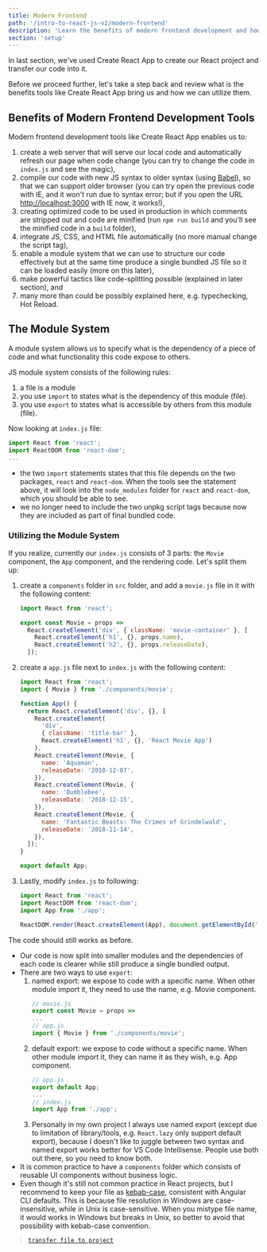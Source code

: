 ```yaml
---
title: Modern Frontend
path: '/intro-to-react-js-v2/modern-frontend'
description: 'Learn the benefits of modern frontend development and how to utilize them'
section: 'setup'
---
```


In last section, we've used Create React App to create our React project and transfer our code into it.

Before we proceed further, let's take a step back and review what is the benefits tools like Create React App bring us and how we can utilize them.

## Benefits of Modern Frontend Development Tools

Modern frontend development tools like Create React App enables us to:

1.  create a web server that will serve our local code and automatically refresh our page when code change (you can try to change the code in `index.js` and see the magic),
1.  compile our code with new JS syntax to older syntax (using [Babel]), so that we can support older browser (you can try open the previous code with IE, and it won't run due to syntax error; but if you open the URL [http://localhost:3000](http://localhost:3000) with IE now, it works!),
1.  creating optimized code to be used in production in which comments are stripped out and code are minified (run `npm run build` and you'll see the minified code in a `build` folder),
1.  integrate JS, CSS, and HTML file automatically (no more manual change the script tag),
1.  enable a module system that we can use to structure our code effectively but at the same time produce a single bundled JS file so it can be loaded easily (more on this later),
1.  make powerful tactics like code-splitting possible (explained in later section), and
1.  many more than could be possibly explained here, e.g. typechecking, Hot Reload.

## The Module System

A module system allows us to specify what is the dependency of a piece of code and what functionality this code expose to others.

JS module system consists of the following rules:

1.  a file is a module
1.  you use `import` to states what is the dependency of this module (file).
1.  you use `export` to states what is accessible by others from this module (file).

Now looking at `index.js` file:

```javascript
import React from 'react';
import ReactDOM from 'react-dom';
...
```

* the two `import` statements states that this file depends on the two packages, `react` and `react-dom`. When the tools see the statement above, it will look into the `node_modules` folder for `react` and `react-dom`, which you should be able to see.
* we no longer need to include the two unpkg script tags because now they are included as part of final bundled code.

### Utilizing the Module System

If you realize, currently our `index.js` consists of 3 parts: the `Movie` component, the `App` component, and the rendering code. Let's split them up:

1.  create a `components` folder in `src` folder, and add a `movie.js` file in it with the following content:

    ```javascript
    import React from 'react';

    export const Movie = props =>
      React.createElement('div', { className: 'movie-container' }, [
        React.createElement('h1', {}, props.name),
        React.createElement('h2', {}, props.releaseDate),
      ]);
    ```

1.  create a `app.js` file next to `index.js` with the following content:

    ```javascript
    import React from 'react';
    import { Movie } from './components/movie';

    function App() {
      return React.createElement('div', {}, [
        React.createElement(
          'div',
          { className: 'title-bar' },
          React.createElement('h1', {}, 'React Movie App')
        ),
        React.createElement(Movie, {
          name: 'Aquaman',
          releaseDate: '2018-12-07',
        }),
        React.createElement(Movie, {
          name: 'Bumblebee',
          releaseDate: '2018-12-15',
        }),
        React.createElement(Movie, {
          name: 'Fantastic Beasts: The Crimes of Grindelwald',
          releaseDate: '2018-11-14',
        }),
      ]);
    }

    export default App;
    ```

1.  Lastly, modify `index.js` to following:

    ```javascript
    import React from 'react';
    import ReactDOM from 'react-dom';
    import App from './app';

    ReactDOM.render(React.createElement(App), document.getElementById('root'));
    ```

The code should still works as before.

* Our code is now split into smaller modules and the dependencies of each code is clearer while still produce a single bundled output.
* There are two ways to use `export`:
  1.  named export: we expose to code with a specific name. When other module import it, they need to use the name, e.g. Movie component.
      ```javascript
      // movie.js
      export const Movie = props =>
      ...
      // app.js
      import { Movie } from './components/movie';
      ```
  1.  default export: we expose to code without a specific name. When other module import it, they can name it as they wish, e.g. App component.
      ```javascript
      // app.js
      export default App;
      ...
      // index.js
      import App from './app';
      ```
  1.  Personally in my own project I always use named export (except due to limitation of library/tools, e.g. `React.lazy` only support default export), because I doesn't like to juggle between two syntax and named export works better for VS Code Intellisense. People use both out there, so you need to know both.
* It is common practice to have a `components` folder which consists of reusable UI components without business logic.
* Even though it's still not common practice in React projects, but I recommend to keep your file as [kebab-case], consistent with Angular CLI defaults. This is because file resolution in Windows are case-insensitive, while in Unix is case-sensitive. When you mistype file name, it would works in Windows but breaks in Unix, so better to avoid that possibility with kebab-case convention.

> [`transfer file to project`](https://github.com/malcolm-kee/react-movie-app-v2/commit/e1f6db4ce284d6ffb5ef3ab4e13391d566601ac8)

[babel]: https://babeljs.io/
[kebab-case]: http://wiki.c2.com/?KebabCase
